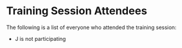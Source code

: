 # Training Session Attendees
The following is a list of everyone who attended the training session:

* J is not participating
